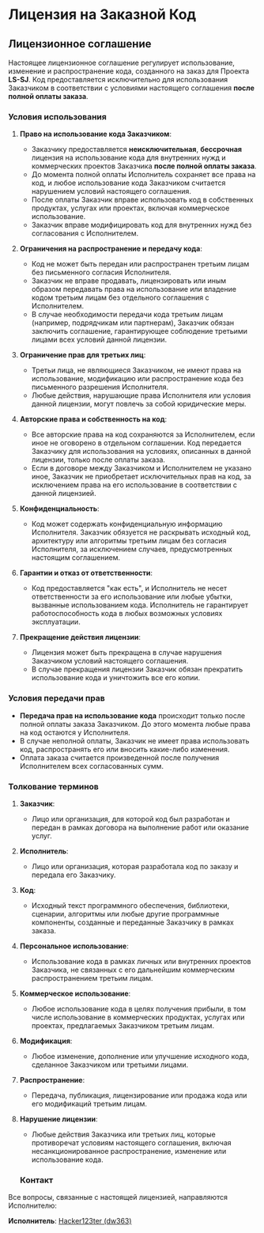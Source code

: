 # Лицензия на Заказной Код

## Лицензионное соглашение

Настоящее лицензионное соглашение регулирует использование, изменение и распространение кода, созданного на заказ для Проекта **LS-SJ**. Код предоставляется исключительно для использования Заказчиком в соответствии с условиями настоящего соглашения **после полной оплаты заказа**.

### Условия использования

1. **Право на использование кода Заказчиком**:
   - Заказчику предоставляется **неисключительная**, **бессрочная** лицензия на использование кода для внутренних нужд и коммерческих проектов Заказчика **после полной оплаты заказа**.
   - До момента полной оплаты Исполнитель сохраняет все права на код, и любое использование кода Заказчиком считается нарушением условий настоящего соглашения.
   - После оплаты Заказчик вправе использовать код в собственных продуктах, услугах или проектах, включая коммерческое использование.
   - Заказчик вправе модифицировать код для внутренних нужд без согласования с Исполнителем.

2. **Ограничения на распространение и передачу кода**:
   - Код не может быть передан или распространен третьим лицам без письменного согласия Исполнителя.
   - Заказчик не вправе продавать, лицензировать или иным образом передавать права на использование или владение кодом третьим лицам без отдельного соглашения с Исполнителем.
   - В случае необходимости передачи кода третьим лицам (например, подрядчикам или партнерам), Заказчик обязан заключить соглашение, гарантирующее соблюдение третьими лицами всех условий данной лицензии.

3. **Ограничение прав для третьих лиц**:
   - Третьи лица, не являющиеся Заказчиком, не имеют права на использование, модификацию или распространение кода без письменного разрешения Исполнителя.
   - Любые действия, нарушающие права Исполнителя или условия данной лицензии, могут повлечь за собой юридические меры.

4. **Авторские права и собственность на код**:
   - Все авторские права на код сохраняются за Исполнителем, если иное не оговорено в отдельном соглашении. Код передается Заказчику для использования на условиях, описанных в данной лицензии, только после оплаты заказа.
   - Если в договоре между Заказчиком и Исполнителем не указано иное, Заказчик не приобретает исключительных прав на код, за исключением права на его использование в соответствии с данной лицензией.

5. **Конфиденциальность**:
   - Код может содержать конфиденциальную информацию Исполнителя. Заказчик обязуется не раскрывать исходный код, архитектуру или алгоритмы третьим лицам без согласия Исполнителя, за исключением случаев, предусмотренных настоящим соглашением.

6. **Гарантии и отказ от ответственности**:
   - Код предоставляется "как есть", и Исполнитель не несет ответственности за его использование или любые убытки, вызванные использованием кода. Исполнитель не гарантирует работоспособность кода в любых возможных условиях эксплуатации.

7. **Прекращение действия лицензии**:
   - Лицензия может быть прекращена в случае нарушения Заказчиком условий настоящего соглашения.
   - В случае прекращения лицензии Заказчик обязан прекратить использование кода и уничтожить все его копии.

### Условия передачи прав

- **Передача прав на использование кода** происходит только после полной оплаты заказа Заказчиком. До этого момента любые права на код остаются у Исполнителя.
- В случае неполной оплаты, Заказчик не имеет права использовать код, распространять его или вносить какие-либо изменения.
- Оплата заказа считается произведенной после получения Исполнителем всех согласованных сумм.

### Толкование терминов

1. **Заказчик**:
   - Лицо или организация, для которой код был разработан и передан в рамках договора на выполнение работ или оказание услуг.

2. **Исполнитель**:
   - Лицо или организация, которая разработала код по заказу и передала его Заказчику.

3. **Код**:
   - Исходный текст программного обеспечения, библиотеки, сценарии, алгоритмы или любые другие программные компоненты, созданные и переданные Заказчику в рамках заказа.

4. **Персональное использование**:
   - Использование кода в рамках личных или внутренних проектов Заказчика, не связанных с его дальнейшим коммерческим распространением третьим лицам.

5. **Коммерческое использование**:
   - Любое использование кода в целях получения прибыли, в том числе использование в коммерческих продуктах, услугах или проектах, предлагаемых Заказчиком третьим лицам.

6. **Модификация**:
   - Любое изменение, дополнение или улучшение исходного кода, сделанное Заказчиком или третьими лицами.

7. **Распространение**:
   - Передача, публикация, лицензирование или продажа кода или его модификаций третьим лицам.

8. **Нарушение лицензии**:
   - Любые действия Заказчика или третьих лиц, которые противоречат условиям настоящего соглашения, включая несанкционированное распространение, изменение или использование кода.

   ### Контакт

Все вопросы, связанные с настоящей лицензией, направляются Исполнителю:

**Исполнитель**: [Hacker123ter (dw363)](https://github.com/Hacker123ter)
